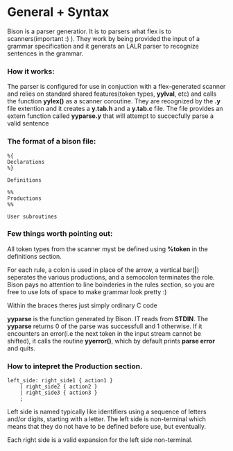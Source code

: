 # General + Syntax 
Bison is a parser generatior. It is to parsers what flex is to scanners(important :) ).  They work by being provided the input of a grammar specification and it generats an LALR parser to recognize sentences in the grammar.

### How it works:
The parser is configured for use in conjuction with a flex-generated scanner and relies on standard shared features(token types, **yylval**, etc) and calls the function **yylex()** as a scanner coroutine. They are recognized by the **.y** file extention and it creates a **y.tab.h** and a **y.tab.c** file. The file provides an extern function called **yyparse.y** that will attempt to succecfully parse a valid sentence

### The format of a bison file:
```
%{
Declarations
%}

Definitions

%%
Productions
%%

User subroutines
```

### Few things worth pointing out:
All token types from the scanner myst be defined using **%token** in the definitions section.  

For each rule, a colon is used in place of the arrow, a vertical bar(**|**) seperates the various productions, and a semocolon terminates the role. Bison pays no attention to line boinderies in the rules section, so you are free to use lots of space to make grammar look pretty :)

Within the braces theres just simply ordinary C code

**yyparse** is the function generated by Bison. IT reads from **STDIN**. The **yyparse** returns 0 of the parse was successfull and 1 otherwise. If it encounters an error(i.e the next token in the input stream cannot be shifted), it calls the routine **yyerror()**, which by default prints **parse error** and quits.

### How to intepret the Production section.
```
left_side: right_side1 { action1 }
    | right_side2 { action2 }
    | right_side3 { action3 }   
    ;
```
Left side is named typically like identifiers using a sequence of letters and/or digits, starting with a letter. The left side is non-terminal which means that they do not have to be defined before use, but eventually. 

Each right side is a valid expansion for the left side non-terminal.